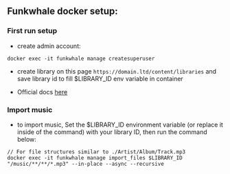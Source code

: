 ## Funkwhale docker setup:

### First run setup

- create admin account:

```
docker exec -it funkwhale manage createsuperuser
```

- create library on this page `https://domain.ltd/content/libraries` and save library id to fill $LIBRARY_ID env variable in container

- Official docs [here](https://docs.funkwhale.audio/installation/docker.html#docker-mono-container)

### Import music

- to import music, Set the $LIBRARY_ID environment variable (or replace it inside of the command) with your library ID, then run the command below:

```
// For file structures similar to ./Artist/Album/Track.mp3
docker exec -it funkwhale manage import_files $LIBRARY_ID "/music/**/**/*.mp3" --in-place --async --recursive
```
